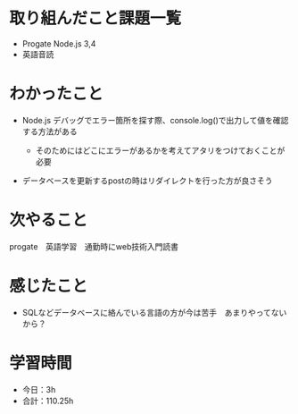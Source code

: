 # 取り組んだこと課題一覧
- Progate Node.js 3,4
- 英語音読
# わかったこと
- Node.js  デバッグでエラー箇所を探す際、console.log()で出力して値を確認する方法がある

    - そのためにはどこにエラーがあるかを考えてアタリをつけておくことが必要
- データベースを更新するpostの時はリダイレクトを行った方が良さそう
# 次やること
progate　英語学習　通勤時にweb技術入門読書
# 感じたこと
- SQLなどデータベースに絡んでいる言語の方が今は苦手　あまりやってないから？
# 学習時間
- 今日：3h
- 合計：110.25h